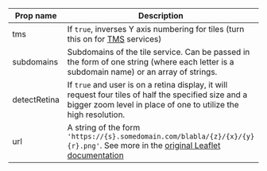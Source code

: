 | Prop name    | Description                                                                                                                                                                     | Type                              | Required | Default |
| ------------ | ------------------------------------------------------------------------------------------------------------------------------------------------------------------------------- | --------------------------------- | -------- | ------- |
| tms          | If `true`, inverses Y axis numbering for tiles (turn this on for [TMS]() services)                                                                                              | Boolean                           | -        | false   |
| subdomains   | Subdomains of the tile service. Can be passed in the form of one string (where each letter is a subdomain name) or an array of strings.                                         | String\|Array as String\|String[] | -        | 'abc'   |
| detectRetina | If `true` and user is on a retina display, it will request four tiles of half the specified size and a bigger zoom level in place of one to utilize the high resolution.        | Boolean                           | -        | false   |
| url          | A string of the form `'https://{s}.somedomain.com/blabla/{z}/{x}/{y}{r}.png'`. See more in the [original Leaflet documentation](https://leafletjs.com/reference.html#tilelayer) | String                            | true     | null    |
